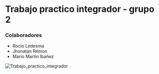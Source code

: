 # Trabajo practico integrador - grupo 2

### Colaboradores

- Rocío Ledesma
- Jhonatan Rémon
- Mario Martin Ibañez

![Trabajo_practico_integrador](https://github.com/Ched2370/Trabajo_integrador_grupo2/assets/127058951/5b665f21-cc04-4e4b-98b4-08c3e2c7db3d)
